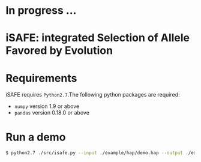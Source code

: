 In progress ...
==========

iSAFE: **i**ntegrated **S**election of **A**llele **F**avored by **E**volution
==========

Requirements
==========
iSAFE requires ```Python2.7```.The following python packages are required:
* ```numpy``` version 1.9 or above
* ```pandas``` version 0.18.0 or above

Run a demo
===========
```sh
$ python2.7 ./src/isafe.py --input ./example/hap/demo.hap --output ./example/hap/demo --format hap
```
